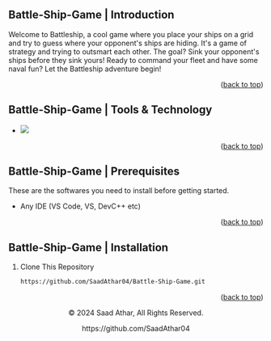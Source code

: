 <a name="readme-top"></a>
## Battle-Ship-Game | Introduction

Welcome to Battleship, a cool game where you place your ships on a grid and try to guess where your opponent's ships are hiding.
It's a game of strategy and trying to outsmart each other. The goal? Sink your opponent's ships before they sink yours! Ready to 
command your fleet and have some naval fun? Let the Battleship adventure begin!

<p align="right">(<a href="#readme-top">back to top</a>)</p>

## Battle-Ship-Game | Tools & Technology

* <img src="https://img.shields.io/badge/Visual_Studio_Code-0078D4?style=for-the-badge&logo=visual%20studio%20code&logoColor=white" />

<p align="right">(<a href="#readme-top">back to top</a>)</p>

## Battle-Ship-Game | Prerequisites

These are the softwares you need to install before getting started.
- Any IDE (VS Code, VS, DevC++ etc)

<p align="right">(<a href="#readme-top">back to top</a>)</p>

## Battle-Ship-Game | Installation

1. Clone This Repository

   ```sh
   https://github.com/SaadAthar04/Battle-Ship-Game.git

<p align="right">(<a href="#readme-top">back to top</a>)</p>


<p align="center"> © 2024 Saad Athar, All Rights Reserved. </p>
<p align="center">
https://github.com/SaadAthar04
</p>

